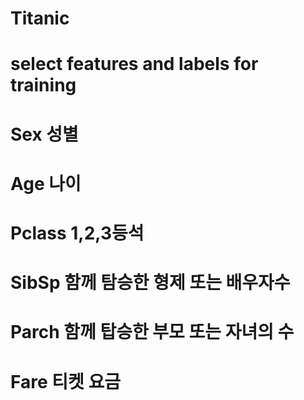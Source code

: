# Titanic

# select features and labels for training
# Sex 성별
# Age 나이
# Pclass 1,2,3등석
# SibSp 함께 탐승한 형제 또는 배우자수
# Parch 함께 탑승한 부모 또는 자녀의 수
# Fare 티켓 요금
